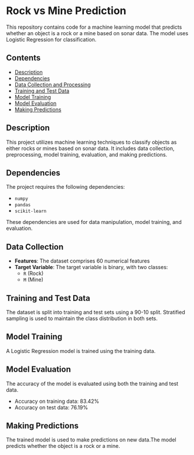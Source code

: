# Rock vs Mine Prediction

This repository contains code for a machine learning model that predicts whether an object is a rock or a mine based on sonar data. The model uses Logistic Regression for classification.

## Contents

- [Description](#description)
- [Dependencies](#dependencies)
- [Data Collection and Processing](#data-collection-and-processing)
- [Training and Test Data](#training-and-test-data)
- [Model Training](#model-training)
- [Model Evaluation](#model-evaluation)
- [Making Predictions](#making-predictions)

## Description

This project utilizes machine learning techniques to classify objects as either rocks or mines based on sonar data. It includes data collection, preprocessing, model training, evaluation, and making predictions.

## Dependencies

The project requires the following dependencies:
- `numpy`
- `pandas`
- `scikit-learn`

These dependencies are used for data manipulation, model training, and evaluation.

## Data Collection 
- **Features**: The dataset comprises 60 numerical features 
- **Target Variable**: The target variable is binary, with two classes:
  - `R` (Rock)
  - `M` (Mine)

## Training and Test Data

The dataset is split into training and test sets using a 90-10 split.
Stratified sampling is used to maintain the class distribution in both sets.


## Model Training

A Logistic Regression model is trained using the training data.

## Model Evaluation

The accuracy of the model is evaluated using both the training and test data.
- Accuracy on training data: 83.42%
- Accuracy on test data: 76.19%

## Making Predictions

The trained model is used to make predictions on new data.The model predicts whether the object is a rock or a mine.


